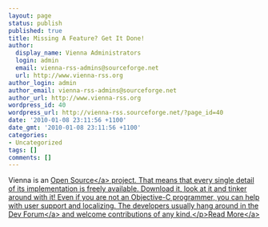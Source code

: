 ```yaml
---
layout: page
status: publish
published: true
title: Missing A Feature? Get It Done!
author:
  display_name: Vienna Administrators
  login: admin
  email: vienna-rss-admins@sourceforge.net
  url: http://www.vienna-rss.org
author_login: admin
author_email: vienna-rss-admins@sourceforge.net
author_url: http://www.vienna-rss.org
wordpress_id: 40
wordpress_url: http://vienna-rss.sourceforge.net/?page_id=40
date: '2010-01-08 23:11:56 +1100'
date_gmt: '2010-01-08 23:11:56 +1100'
categories:
- Uncategorized
tags: []
comments: []
---
```

<p>Vienna is an <a href="http:&#47;&#47;en.wikipedia.org&#47;wiki&#47;Open_source_software">Open Source<&#47;a> project. That means that every single detail of its implementation is freely available. Download it, look at it and tinker around with it! Even if you are not an Objective-C programmer, you can help with user support and localizing. The developers usually hang around in the <a href="http:&#47;&#47;forums.cocoaforge.com&#47;viewforum.php?f=20">Dev Forum<&#47;a> and welcome contributions of any kind.<&#47;p><a href="http:&#47;&#47;vienna-rss.sourceforge.net&#47;?page_id=16" class="btn">Read More<&#47;a></p>
